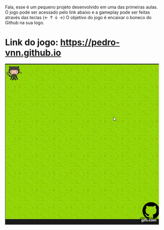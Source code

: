 Fala, esse é um pequeno projeto desenvolvido em uma das primeiras aulas.
O jogo pode ser acessado pelo link abaixo e a gameplay pode ser feitas através das teclas (← ↑ ↓ →)
O objetivo do jogo é encaixar o boneco do Github na sua logo.
# Link do jogo: https://pedro-vnn.github.io
<img src="gif.gif">
